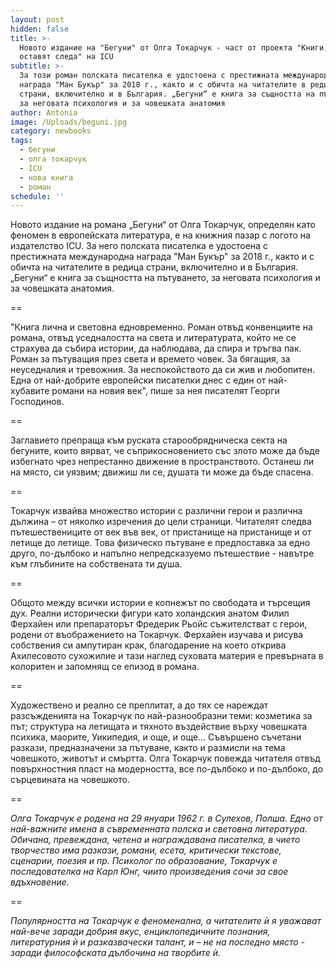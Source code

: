 ```yaml
---
layout: post
hidden: false
title: >-
  Новото издание на "Бегуни" от Олга Токарчук - част от проекта "Книги, които
  оставят следа" на ICU
subtitle: >-
  За този роман полската писателка е удостоена с престижната международна
  награда "Ман Букър" за 2018 г., както и с обичта на читателите в редица
  страни, включително и в България. „Бегуни“ е книга за същността на пътуването,
  за неговата психология и за човешката анатомия
author: Antonia
image: /Uploads/beguni.jpg
category: newbooks
tags:
  - бегуни
  - олга токарчук
  - ICU
  - нова книга
  - роман
schedule: ''
---
```

Новото издание на романа „Бегуни“ от Олга Токарчук, определян като феномен в европейската литература, е на книжния пазар с логото на издателство ICU. За него полската писателка е удостоена с престижната международна награда "Ман Букър" за 2018 г., както и с обичта на читателите в редица страни, включително и в България. „Бегуни“ е книга за същността на пътуването, за неговата психология и за човешката анатомия.

\==

"Книга лична и световна едновременно. Роман отвъд конвенциите на романа, отвъд уседналостта на света и литературата, който не се страхува да събира истории, да наблюдава, да спира и тръгва пак. Роман за пътуващия през света и времето човек. За бягащия, за неуседналия и тревожния. За неспокойството да си жив и любопитен. Една от най-добрите европейски писателки днес с един от най-хубавите романи на новия век", пише за нея писателят Георги Господинов.

\==

Заглавието препраща към руската старообрядническа секта на бегуните, които вярват, че съприкосновението със злото може да бъде избегнато чрез непрестанно движение в пространството. Останеш ли на място, си уязвим; движиш ли се, душата ти може да бъде спасена.

\==

Токарчук извайва множество истории с различни герои и различна дължина – от няколко изречения до цели страници. Читателят следва пътешествениците от век във век, от пристанище на пристанище и от летище до летище. Това физическо пътуване е предпоставка за едно друго, по-дълбоко и напълно непредсказуемо пътешествие - навътре към глъбините на собствената ти душа.

\==

Общото между всички истории е копнежът по свободата и търсещия дух. Реални исторически фигури като холандския анатом Филип Ферхайен или препараторът Фредерик Рьойс съжителстват с герои, родени от въображението на Токарчук. Ферхайен изучава и рисува собствения си ампутиран крак, благодарение на което открива Ахилесовото сухожилие и тази наглед суховата материя е превърната в колоритен и запомнящ се епизод в романа.

\==

Художествено и реално се преплитат, а до тях се нареждат разсъжденията на Токарчук по най-разнообразни теми: козметика за път; структура на летищата и тяхното въздействие върху човешката психика, маорите, Уикипедия, и още, и още… Съвършено съчетани разкази, предназначени за пътуване, както и размисли на тема човешкото, животът и смъртта. Олга Токарчук повежда читателя отвъд повърхностния пласт на модерността, все по-дълбоко и по-дълбоко, до сърцевината на човешкото.

\==

_Олга Токарчук е родена на 29 януари 1962 г. в Сулехов, Полша. Едно от най-важните имена в съвременната полска и световна литература. Обичана, превеждана, четена и награждавана писателка, в чието творчество има разкази, романи, есета, критически текстове, сценарии, поезия и пр. Психолог по образование, Токарчук е последователка на Карл Юнг, чиито произведения сочи за свое вдъхновениe._

\==

_Популярността на Токарчук е феноменална, а читателите ѝ я уважават най-вече заради добрия вкус, енциклопедичните познания, литературния ѝ и разказвачески талант, и – не на последно място - заради философската дълбочина на творбите ѝ._
